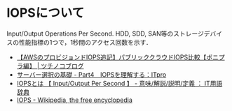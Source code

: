 # IOPSについて

Input/Output Operations Per Second.
HDD, SDD, SAN等のストレージデバイスの性能指標の1つで，1秒間のアクセス回数を示す．



- [【AWSのプロビジョンドIOPS追記】パブリッククラウドIOPS比較【ボニプラ編】 | ツチノコブログ](http://tsuchinoko.dmmlabs.com/?p=948)
- [サーバー選択の基礎 - Part4　IOPSを理解する：ITpro](http://itpro.nikkeibp.co.jp/article/lecture/20070104/258117/)
- [IOPSとは 【 Input/Output Per Second 】 - 意味/解説/説明/定義 ： IT用語辞典](http://e-words.jp/w/IOPS.html)
- [IOPS - Wikipedia, the free encyclopedia](http://en.wikipedia.org/wiki/IOPS)